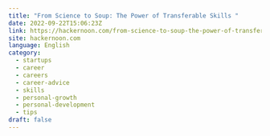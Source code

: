 ```yaml
---
title: "From Science to Soup: The Power of Transferable Skills "
date: 2022-09-22T15:06:23Z
link: https://hackernoon.com/from-science-to-soup-the-power-of-transferable-skills?source=rss&utm_medium=RSS&utm_source=news.12bit.vn
site: hackernoon.com
language: English
category:
  - startups
  - career
  - careers
  - career-advice
  - skills
  - personal-growth
  - personal-development
  - tips
draft: false
---
```

